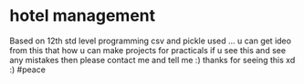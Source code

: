 # hotel management
Based on 12th std level programming
csv and pickle used ...
u can get ideo from this that how u can make projects for practicals 
if u see this and see any mistakes then please contact me and tell me :)
thanks for seeing this xd :)
#peace
